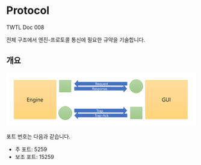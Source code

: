# Protocol

TWTL Doc 008

전체 구조에서 엔진-프로토콜 통신에 필요한 규약을 기술합니다.

## 개요

![Structure](./Protocol-Structure.png)

포트 번호는 다음과 같습니다.

* 주 포트: 5259
* 보조 포트: 15259
